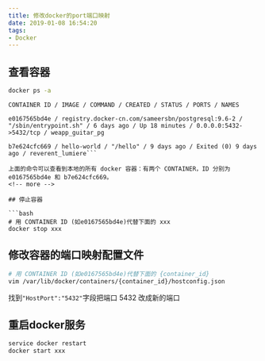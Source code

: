 ```yaml
---
title: 修改docker的port端口映射
date: 2019-01-08 16:54:20
tags:
- Docker
---
```


## 查看容器

```bash
docker ps -a
```

```
CONTAINER ID / IMAGE / COMMAND / CREATED / STATUS / PORTS / NAMES

e0167565bd4e / registry.docker-cn.com/sameersbn/postgresql:9.6-2 / "/sbin/entrypoint.sh" / 6 days ago / Up 18 minutes / 0.0.0.0:5432->5432/tcp / weapp_guitar_pg

b7e624cfc669 / hello-world / "/hello" / 9 days ago / Exited (0) 9 days ago / reverent_lumiere```

上面的命令可以查看到本地的所有 docker 容器：有两个 CONTAINER，ID 分别为 e0167565bd4e 和 b7e624cfc669。
<!-- more -->

## 停止容器

```bash
# 用 CONTAINER ID (如e0167565bd4e)代替下面的 xxx
docker stop xxx
```

## 修改容器的端口映射配置文件

```bash
# 用 CONTAINER ID (如e0167565bd4e)代替下面的 {container_id}
vim /var/lib/docker/containers/{container_id}/hostconfig.json
```

找到`"HostPort":"5432"`字段把端口 5432 改成新的端口

## 重启docker服务

```bash
service docker restart
docker start xxx
```
